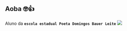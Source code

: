 ## Aoba 🤓👍
Aluno da **`escola estadual Poeta Domingos Bauer Leite`**
![](https://media1.tenor.com/m/RP_qoKH85xgAAAAd/the-rock-sus-the-rock-meme.gif)
